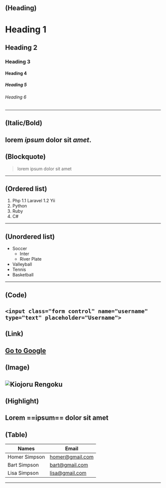 ## (Heading)
 # Heading 1
 ## Heading 2
 ### Heading 3
 #### Heading 4 
 ##### Heading 5
 ###### Heading 6
 ---
## (Italic/Bold)
 lorem *ipsum* **dolor** sit ***amet***.
 ---
## (Blockquote)
 >lorem ipsum dolor sit amet
 ---
 ## (Ordered list)
 1. Php
    1.1 Laravel
    1.2 Yii
 2. Python
 3. Ruby
 4. C#
 ---
## (Unordered list)
- Soccer
    - Inter
    - River Plate
- Valleyball
- Tennis
- Basketball
---
## (Code)
`<input class="form control" name="username" type="text" placeholder="Username">`
---
## (Link)
[Go to Google](http://google.com)
---
## (Image)
![Kiojoru Rengoku](https://laverdadnoticias.com/__export/1619557525048/sites/laverdad/img/2021/04/27/kimetsu_no_yaiba_muerte_rengoku_kyojuro_mugen_train.jpg_1075640366.jpg)
---
## (Highlight)
Lorem ==ipsum== dolor sit amet
---
## (Table)
| Names | Email |
| --- | --- |
| Homer Simpson | homer@gmail.com |
| Bart Simpson | bart@gmail.com |
| Lisa Simpson |  lisa@gmail.com |
---
[//]: <> (Comment)


